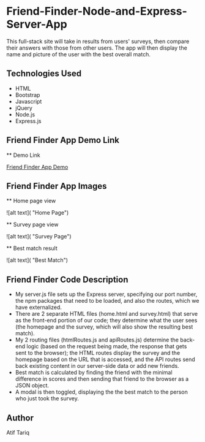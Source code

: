 # Friend-Finder-Node-and-Express-Server-App
This full-stack site will take in results from users' surveys, then compare their answers with those from other users. The app will then display the name and picture of the user with the best overall match.

## Technologies Used

*   HTML
*   Bootstrap
*   Javascript
*   jQuery
*   Node.js
*   Express.js


## Friend Finder App Demo Link

** Demo Link

[Friend Finder App Demo]()

## Friend Finder App Images

** Home page view

![alt text]( "Home Page")

** Survey page view 

![alt text]( "Survey Page")

** Best match result 

![alt text]( "Best Match")

## Friend Finder Code Description
*   My server.js file sets up the Express server, specifying our port number, the npm packages that         need to be loaded, and also the routes, which we have externalized.
*   There are 2 separate HTML files (home.html and survey.html) that serve as the front-end portion of      our code; they determine what the user sees (the homepage and the survey, which will also show the      resulting best match).
*   My 2 routing files (htmlRoutes.js and apiRoutes.js) determine the back-end logic (based on the          request being made, the response that gets sent to the browser); the HTML routes display the survey     and the homepage based on the URL that is accessed, and the API routes send back existing content       in our server-side data or add new friends.
*   Best match is calculated by finding the friend with the minimal difference in scores and then           sending that friend to the browser as a JSON object.
*   A modal is then toggled, displaying the the best match to the person who just took the survey.

## Author
   Atif Tariq